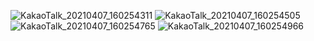 ![KakaoTalk_20210407_160254311](https://user-images.githubusercontent.com/80273734/113824531-e4024f80-97ba-11eb-9e8b-cc1ab61744cf.jpg)
![KakaoTalk_20210407_160254505](https://user-images.githubusercontent.com/80273734/113824540-e5cc1300-97ba-11eb-955a-834b4124313d.jpg)
![KakaoTalk_20210407_160254765](https://user-images.githubusercontent.com/80273734/113824544-e6fd4000-97ba-11eb-98a7-a8139309d22b.jpg)
![KakaoTalk_20210407_160254966](https://user-images.githubusercontent.com/80273734/113824549-e795d680-97ba-11eb-8762-42359f871610.jpg)
